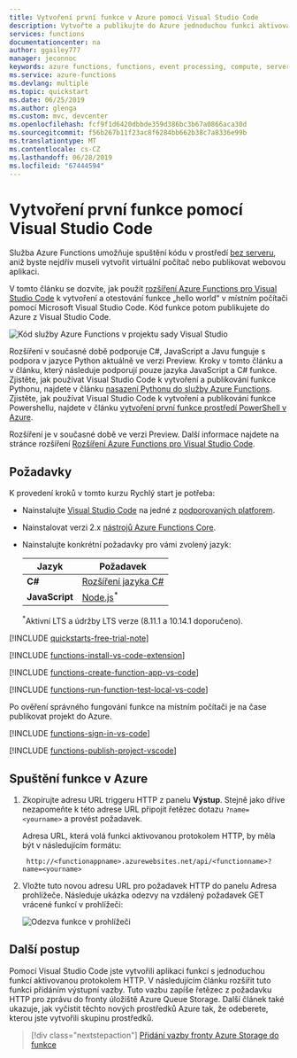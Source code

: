 ```yaml
---
title: Vytvoření první funkce v Azure pomocí Visual Studio Code
description: Vytvořte a publikujte do Azure jednoduchou funkci aktivovanou protokolem HTTP pomocí rozšíření Azure Functions ve Visual Studio Code.
services: functions
documentationcenter: na
author: ggailey777
manager: jeconnoc
keywords: azure functions, functions, event processing, compute, serverless architecture
ms.service: azure-functions
ms.devlang: multiple
ms.topic: quickstart
ms.date: 06/25/2019
ms.author: glenga
ms.custom: mvc, devcenter
ms.openlocfilehash: fcf9f1d6420dbbde359d386bc3b67a0866aca30d
ms.sourcegitcommit: f56b267b11f23ac8f6284bb662b38c7a8336e99b
ms.translationtype: MT
ms.contentlocale: cs-CZ
ms.lasthandoff: 06/28/2019
ms.locfileid: "67444594"
---
```

# <a name="create-your-first-function-using-visual-studio-code"></a>Vytvoření první funkce pomocí Visual Studio Code

Služba Azure Functions umožňuje spuštění kódu v prostředí [bez serveru](https://azure.microsoft.com/solutions/serverless/), aniž byste nejdřív museli vytvořit virtuální počítač nebo publikovat webovou aplikaci.

V tomto článku se dozvíte, jak použít [rozšíření Azure Functions pro Visual Studio Code] k vytvoření a otestování funkce „hello world“ v místním počítači pomocí Microsoft Visual Studio Code. Kód funkce potom publikujete do Azure z Visual Studio Code.

![Kód služby Azure Functions v projektu sady Visual Studio](./media/functions-create-first-function-vs-code/functions-vscode-intro.png)

Rozšíření v současné době podporuje C#, JavaScript a Javu funguje s podpora v jazyce Python aktuálně ve verzi Preview. Kroky v tomto článku a v článku, který následuje podporují pouze jazyka JavaScript a C# funkce. Zjistěte, jak používat Visual Studio Code k vytvoření a publikování funkce Pythonu, najdete v článku [nasazení Pythonu do služby Azure Functions](https://code.visualstudio.com/docs/python/tutorial-azure-functions). Zjistěte, jak používat Visual Studio Code k vytvoření a publikování funkce Powershellu, najdete v článku [vytvoření první funkce prostředí PowerShell v Azure](functions-create-first-function-powershell.md). 

Rozšíření je v současné době ve verzi Preview. Další informace najdete na stránce rozšíření [Rozšíření Azure Functions pro Visual Studio Code].

## <a name="prerequisites"></a>Požadavky

K provedení kroků v tomto kurzu Rychlý start je potřeba:

* Nainstalujte [Visual Studio Code](https://code.visualstudio.com/) na jedné z [podporovaných platforem](https://code.visualstudio.com/docs/supporting/requirements#_platforms).

* Nainstalovat verzi 2.x [nástrojů Azure Functions Core](functions-run-local.md#v2).

* Nainstalujte konkrétní požadavky pro vámi zvolený jazyk:

    | Jazyk | Požadavek |
    | -------- | --------- |
    | **C#** | [Rozšíření jazyka C#](https://marketplace.visualstudio.com/items?itemName=ms-vscode.csharp)  |
    | **JavaScript** | [Node.js](https://nodejs.org/)<sup>*</sup> | 
 
    <sup>*</sup>Aktivní LTS a údržby LTS verze (8.11.1 a 10.14.1 doporučeno).

[!INCLUDE [quickstarts-free-trial-note](../../includes/quickstarts-free-trial-note.md)]

[!INCLUDE [functions-install-vs-code-extension](../../includes/functions-install-vs-code-extension.md)]

[!INCLUDE [functions-create-function-app-vs-code](../../includes/functions-create-function-app-vs-code.md)]

[!INCLUDE [functions-run-function-test-local-vs-code](../../includes/functions-run-function-test-local-vs-code.md)]

Po ověření správného fungování funkce na místním počítači je na čase publikovat projekt do Azure.

[!INCLUDE [functions-sign-in-vs-code](../../includes/functions-sign-in-vs-code.md)]

[!INCLUDE [functions-publish-project-vscode](../../includes/functions-publish-project-vscode.md)]

## <a name="run-the-function-in-azure"></a>Spuštění funkce v Azure

1. Zkopírujte adresu URL triggeru HTTP z panelu **Výstup**. Stejně jako dříve nezapomeňte k této adrese URL připojit řetězec dotazu `?name=<yourname>` a provést požadavek.

    Adresa URL, která volá funkci aktivovanou protokolem HTTP, by měla být v následujícím formátu:

        http://<functionappname>.azurewebsites.net/api/<functionname>?name=<yourname> 

1. Vložte tuto novou adresu URL pro požadavek HTTP do panelu Adresa prohlížeče. Následuje ukázka odezvy na vzdálený požadavek GET vrácené funkcí v prohlížeči: 

    ![Odezva funkce v prohlížeči](./media/functions-create-first-function-vs-code/functions-test-remote-browser.png)

## <a name="next-steps"></a>Další postup

Pomocí Visual Studio Code jste vytvořili aplikaci funkcí s jednoduchou funkcí aktivovanou protokolem HTTP. V následujícím článku rozšířit tuto funkci přidáním výstupní vazby. Tuto vazbu zapíše řetězec z požadavku HTTP pro zprávu do fronty úložiště Azure Queue Storage. Další článek také ukazuje, jak vyčistit těchto nových prostředků Azure tak, že odeberete, kterou jste vytvořili skupinu prostředků.

> [!div class="nextstepaction"]
> [Přidání vazby fronty Azure Storage do funkce](functions-add-output-binding-storage-queue-vs-code.md)

[Azure Functions Core Tools]: functions-run-local.md
[Rozšíření Azure Functions pro Visual Studio Code]: https://marketplace.visualstudio.com/items?itemName=ms-azuretools.vscode-azurefunctions
